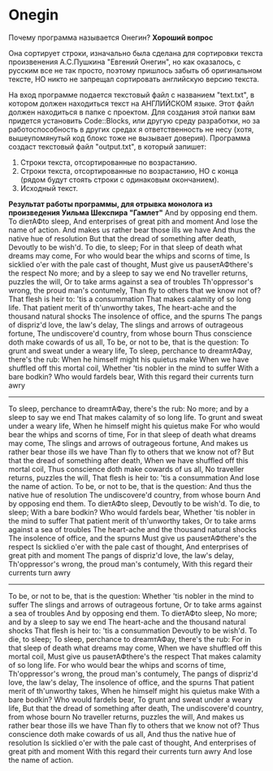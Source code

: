 # Onegin
Почему программа называется Онегин? **Хороший вопрос**

Она сортирует строки, изначально была сделана для сортировки текста произвенения А.С.Пушкина "Евгений Онегин", но как оказалось, с русским все не так просто, поэтому пришлось забыть об оригинальном тексте, НО никто не запрещал сортировать английскую версию текста.

На вход программе подается текстовый файл с названием "text.txt", в котором должен находиться текст на АНГЛИЙСКОМ языке. Этот файл должен находиться в папке с проектом. Для создания этой папки вам придется установить Code::Blocks, или другую среду разработки, но за работоспособность в других средах я ответственность не несу (хотя, вышеупомянутый код блокс тоже не вызывает доверия).
Программа создаст текстовый файл "output.txt", в который запишет:
1) Строки текста, отсортированные по возрастанию.
2) Строки текста, отсортированные по возрастанию, НО с конца (рядом будут стоять строки с одинаковым окончанием).
3) Исходный текст.

**Результат работы программы, для отрывка монолога из произведения Уильма Шекспира "Гамлет"**
And by opposing end them. To dieтАФto sleep,
And enterprises of great pith and moment
And lose the name of action.
And makes us rather bear those ills we have
And thus the native hue of resolution
But that the dread of something after death,
Devoutly to be wish'd. To die, to sleep;
For in that sleep of death what dreams may come,
For who would bear the whips and scorns of time,
Is sicklied o'er with the pale cast of thought,
Must give us pauseтАФthere's the respect
No more; and by a sleep to say we end
No traveller returns, puzzles the will,
Or to take arms against a sea of troubles
Th'oppressor's wrong, the proud man's contumely,
Than fly to others that we know not of?
That flesh is heir to: 'tis a consummation
That makes calamity of so long life.
That patient merit of th'unworthy takes,
The heart-ache and the thousand natural shocks
The insolence of office, and the spurns
The pangs of dispriz'd love, the law's delay,
The slings and arrows of outrageous fortune,
The undiscovere'd country, from whose bourn
Thus conscience doth make cowards of us all,
To be, or not to be, that is the question:
To grunt and sweat under a weary life,
To sleep, perchance to dreamтАФay, there's the rub:
When he himself might his quietus make
When we have shuffled off this mortal coil,
Whether 'tis nobler in the mind to suffer
With a bare bodkin? Who would fardels bear,
With this regard their currents turn awry

-------------------------------------------------------------------
To sleep, perchance to dreamтАФay, there's the rub:
No more; and by a sleep to say we end
That makes calamity of so long life.
To grunt and sweat under a weary life,
When he himself might his quietus make
For who would bear the whips and scorns of time,
For in that sleep of death what dreams may come,
The slings and arrows of outrageous fortune,
And makes us rather bear those ills we have
Than fly to others that we know not of?
But that the dread of something after death,
When we have shuffled off this mortal coil,
Thus conscience doth make cowards of us all,
No traveller returns, puzzles the will,
That flesh is heir to: 'tis a consummation
And lose the name of action.
To be, or not to be, that is the question:
And thus the native hue of resolution
The undiscovere'd country, from whose bourn
And by opposing end them. To dieтАФto sleep,
Devoutly to be wish'd. To die, to sleep;
With a bare bodkin? Who would fardels bear,
Whether 'tis nobler in the mind to suffer
That patient merit of th'unworthy takes,
Or to take arms against a sea of troubles
The heart-ache and the thousand natural shocks
The insolence of office, and the spurns
Must give us pauseтАФthere's the respect
Is sicklied o'er with the pale cast of thought,
And enterprises of great pith and moment
The pangs of dispriz'd love, the law's delay,
Th'oppressor's wrong, the proud man's contumely,
With this regard their currents turn awry

-------------------------------------------------------------------
To be, or not to be, that is the question:
Whether 'tis nobler in the mind to suffer
The slings and arrows of outrageous fortune,
Or to take arms against a sea of troubles
And by opposing end them. To dieтАФto sleep,
No more; and by a sleep to say we end
The heart-ache and the thousand natural shocks
That flesh is heir to: 'tis a consummation
Devoutly to be wish'd. To die, to sleep;
To sleep, perchance to dreamтАФay, there's the rub:
For in that sleep of death what dreams may come,
When we have shuffled off this mortal coil,
Must give us pauseтАФthere's the respect
That makes calamity of so long life.
For who would bear the whips and scorns of time,
Th'oppressor's wrong, the proud man's contumely,
The pangs of dispriz'd love, the law's delay,
The insolence of office, and the spurns
That patient merit of th'unworthy takes,
When he himself might his quietus make
With a bare bodkin? Who would fardels bear,
To grunt and sweat under a weary life,
But that the dread of something after death,
The undiscovere'd country, from whose bourn
No traveller returns, puzzles the will,
And makes us rather bear those ills we have
Than fly to others that we know not of?
Thus conscience doth make cowards of us all,
And thus the native hue of resolution
Is sicklied o'er with the pale cast of thought,
And enterprises of great pith and moment
With this regard their currents turn awry
And lose the name of action.

